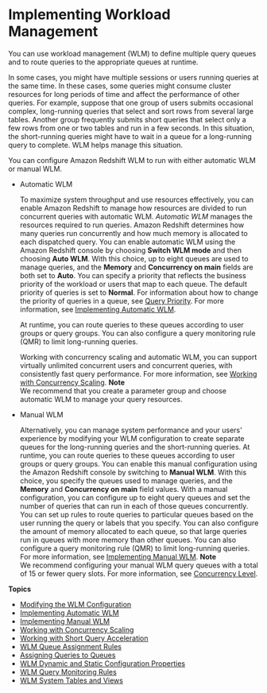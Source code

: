 # Implementing Workload Management<a name="cm-c-implementing-workload-management"></a>

You can use workload management \(WLM\) to define multiple query queues and to route queries to the appropriate queues at runtime\.

In some cases, you might have multiple sessions or users running queries at the same time\. In these cases, some queries might consume cluster resources for long periods of time and affect the performance of other queries\. For example, suppose that one group of users submits occasional complex, long\-running queries that select and sort rows from several large tables\. Another group frequently submits short queries that select only a few rows from one or two tables and run in a few seconds\. In this situation, the short\-running queries might have to wait in a queue for a long\-running query to complete\. WLM helps manage this situation\.

You can configure Amazon Redshift WLM to run with either automatic WLM or manual WLM\.
+ Automatic WLM

  To maximize system throughput and use resources effectively, you can enable Amazon Redshift to manage how resources are divided to run concurrent queries with automatic WLM\. *Automatic WLM* manages the resources required to run queries\. Amazon Redshift determines how many queries run concurrently and how much memory is allocated to each dispatched query\. You can enable automatic WLM using the Amazon Redshift console by choosing **Switch WLM mode** and then choosing **Auto WLM**\. With this choice, up to eight queues are used to manage queries, and the **Memory** and **Concurrency on main** fields are both set to **Auto**\. You can specify a priority that reflects the business priority of the workload or users that map to each queue\. The default priority of queries is set to **Normal**\. For information about how to change the priority of queries in a queue, see [Query Priority](query-priority.md)\. For more information, see [Implementing Automatic WLM](automatic-wlm.md)\. 

  At runtime, you can route queries to these queues according to user groups or query groups\. You can also configure a query monitoring rule \(QMR\) to limit long\-running queries\. 

  Working with concurrency scaling and automatic WLM, you can support virtually unlimited concurrent users and concurrent queries, with consistently fast query performance\. For more information, see [Working with Concurrency Scaling](concurrency-scaling.md)\.
**Note**  
We recommend that you create a parameter group and choose automatic WLM to manage your query resources\. 
+ Manual WLM

  Alternatively, you can manage system performance and your users' experience by modifying your WLM configuration to create separate queues for the long\-running queries and the short\-running queries\. At runtime, you can route queries to these queues according to user groups or query groups\. You can enable this manual configuration using the Amazon Redshift console by switching to **Manual WLM**\. With this choice, you specify the queues used to manage queries, and the **Memory** and **Concurrency on main** field values\. With a manual configuration, you can configure up to eight query queues and set the number of queries that can run in each of those queues concurrently\. You can set up rules to route queries to particular queues based on the user running the query or labels that you specify\. You can also configure the amount of memory allocated to each queue, so that large queries run in queues with more memory than other queues\. You can also configure a query monitoring rule \(QMR\) to limit long\-running queries\. For more information, see [Implementing Manual WLM](cm-c-defining-query-queues.md)\. 
**Note**  
We recommend configuring your manual WLM query queues with a total of 15 or fewer query slots\. For more information, see [Concurrency Level](cm-c-defining-query-queues.md#cm-c-defining-query-queues-concurrency-level)\.

**Topics**
+ [Modifying the WLM Configuration](cm-c-modifying-wlm-configuration.md)
+ [Implementing Automatic WLM](automatic-wlm.md)
+ [Implementing Manual WLM](cm-c-defining-query-queues.md)
+ [Working with Concurrency Scaling](concurrency-scaling.md)
+ [Working with Short Query Acceleration](wlm-short-query-acceleration.md)
+ [WLM Queue Assignment Rules](cm-c-wlm-queue-assignment-rules.md)
+ [Assigning Queries to Queues](cm-c-executing-queries.md)
+ [WLM Dynamic and Static Configuration Properties](cm-c-wlm-dynamic-properties.md)
+ [WLM Query Monitoring Rules](cm-c-wlm-query-monitoring-rules.md)
+ [WLM System Tables and Views](cm-c-wlm-system-tables-and-views.md)
